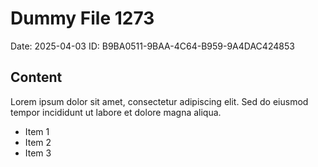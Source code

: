 # Dummy File 1273

Date: 2025-04-03
ID: B9BA0511-9BAA-4C64-B959-9A4DAC424853

## Content

Lorem ipsum dolor sit amet, consectetur adipiscing elit.
Sed do eiusmod tempor incididunt ut labore et dolore magna aliqua.

* Item 1
* Item 2
* Item 3
